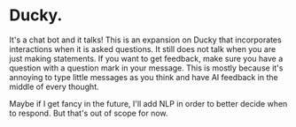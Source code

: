 # Ducky.

It's a chat bot and it talks! This is an expansion on Ducky that incorporates interactions when it is asked questions. It still does not talk when you are just making statements. If you want to get feedback, make sure you have a question with a question mark in your message. This is mostly because it's annoying to type little messages as you think and have AI feedback in the middle of every thought.

Maybe if I get fancy in the future, I'll add NLP in order to better decide when to respond. But that's out of scope for now.
